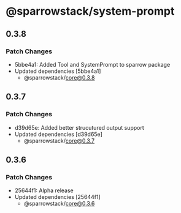 # @sparrowstack/system-prompt

## 0.3.8

### Patch Changes

- 5bbe4a1: Added Tool and SystemPrompt to sparrow package
- Updated dependencies [5bbe4a1]
    - @sparrowstack/core@0.3.8

## 0.3.7

### Patch Changes

- d39d65e: Added better strucutured output support
- Updated dependencies [d39d65e]
    - @sparrowstack/core@0.3.7

## 0.3.6

### Patch Changes

- 25644f1: Alpha release
- Updated dependencies [25644f1]
    - @sparrowstack/core@0.3.6
